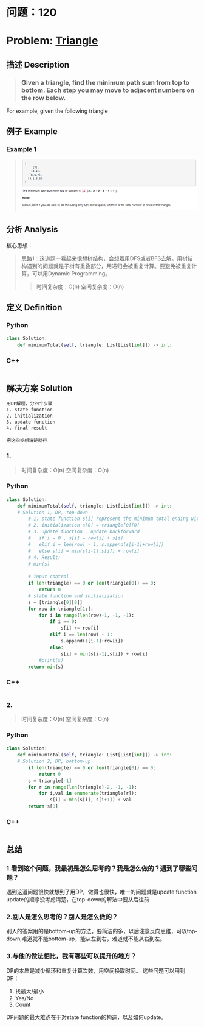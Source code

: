 
# 问题：120
# Problem: [Triangle](https://leetcode.com/problems/triangle/description/)

## 描述 Description
> ### Given a triangle, find the minimum path sum from top to bottom. Each step you may move to adjacent numbers on the row below.

For example, given the following triangle

> ### 

## 例子 Example
### Example 1

> ![example1](../img/120.png)


## 分析 Analysis

核心思想：
> 思路1：这道题一看起来很想树结构，会想着用DFS或者BFS去解。用树结构遇到的问题就是子树有重叠部分，用递归会被重复计算。要避免被重复计算，可以用Dynamic Programming。
>> 时间复杂度：O(n)
>> 空间复杂度：O(n)


## 定义 Definition

### Python


```python
class Solution:
    def minimumTotal(self, triangle: List[List[int]]) -> int:

```

### C++

```c++

```


## 解决方案 Solution
```
用DP解题，分四个步骤
1. state function
2. initialization
3. update function
4. final result

把这四步想清楚就行
```
### 1.

> 时间复杂度：O(n)
> 空间复杂度：O(n)

### Python


```python
class Solution:
    def minimumTotal(self, triangle: List[List[int]]) -> int:
    # Solution 1, DP, top-down
        # 1. state function s[i] represent the minimum total ending with r[j][i], 0 <= j < len(triangle)
        # 2. initialization s[0] = triangle[0][0]
        # 3. update function , update backforward
        #   if i = 0 , s[i] = row[i] + s[i]
        #   elif i = len(row) - 1, s.append(s[i-1]+row[i])
        #   else s[i] = min(s[i-1],s[i]) + row[i]
        # 4. Result: 
        # min(s)
        
        # input control
        if len(triangle) == 0 or len(triangle[0]) == 0:
            return 0
        # state function and initialization
        s = [triangle[0][0]]
        for row in triangle[1:]:
            for i in range(len(row)-1, -1, -1):
                if i == 0:
                    s[i] += row[i]
                elif i == len(row) - 1:
                    s.append(s[i-1]+row[i])
                else:
                    s[i] = min(s[i-1],s[i]) + row[i]
            #print(s)
        return min(s)

```

### C++

```c++

```


### 2.

> 时间复杂度：O(n)
> 空间复杂度：O(n)

### Python


```python
class Solution:
    def minimumTotal(self, triangle: List[List[int]]) -> int:
    # Solution 2, DP, bottom-up
        if len(triangle) == 0 or len(triangle[0]) == 0:
            return 0
        s = triangle[-1]
        for r in range(len(triangle)-2, -1, -1):
            for i,val in enumerate(triangle[r]):
                s[i] = min(s[i], s[i+1]) + val
        return s[0]
```

### C++

```c++

```



## 总结

### 1.看到这个问题，我最初是怎么思考的？我是怎么做的？遇到了哪些问题？
遇到这道问题很快就想到了用DP，做得也很快，唯一的问题就是update function update的顺序没考虑清楚，在top-down的解法中要从后往前

### 2.别人是怎么思考的？别人是怎么做的？
别人的答案用的是bottom-up的方法，要简洁的多，以后注意反向思维，可以top-down,难道就不能bottom-up，能从左到右，难道就不能从右到左。

### 3.与他的做法相比，我有哪些可以提升的地方？

DP的本质是减少循环和重复计算次数，用空间换取时间。
这些问题可以用到DP：  
  1. 找最大/最小  
  2. Yes/No  
  3. Count  

  DP问题的最大难点在于对state function的构造，以及如何update。

  


```python

```
